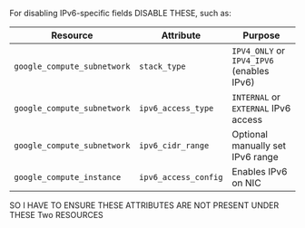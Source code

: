 For disabling IPv6-specific fields DISABLE THESE, such as:

| Resource                    | Attribute            | Purpose                                   |
| --------------------------- | -------------------- | ----------------------------------------- |
| `google_compute_subnetwork` | `stack_type`         | `IPV4_ONLY` or `IPV4_IPV6` (enables IPv6) |
| `google_compute_subnetwork` | `ipv6_access_type`   | `INTERNAL` or `EXTERNAL` IPv6 access      |
| `google_compute_subnetwork` | `ipv6_cidr_range`    | Optional manually set IPv6 range          |
| `google_compute_instance`   | `ipv6_access_config` | Enables IPv6 on NIC                       |


SO I HAVE TO ENSURE THESE ATTRIBUTES ARE NOT PRESENT UNDER THESE Two RESOURCES 

